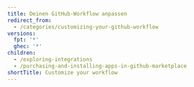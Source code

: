 ```yaml
---
title: Deinen GitHub-Workflow anpassen
redirect_from:
  - /categories/customizing-your-github-workflow
versions:
  fpt: '*'
  ghec: '*'
children:
  - /exploring-integrations
  - /purchasing-and-installing-apps-in-github-marketplace
shortTitle: Customize your workflow
---
```


